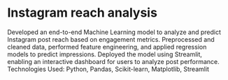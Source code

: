 # Instagram reach analysis

Developed an end-to-end Machine Learning model to analyze and predict Instagram post reach based on engagement metrics. Preprocessed and cleaned data, performed feature engineering, and applied regression models to predict impressions. Deployed the model using Streamlit, enabling an interactive dashboard for users to analyze post performance. Technologies Used: Python, Pandas, Scikit-learn, Matplotlib, Streamlit
